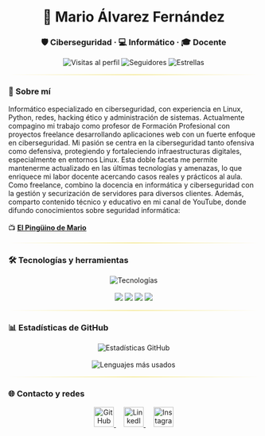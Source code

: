 <div align="center">
  <h1>🐧 Mario Álvarez Fernández</h1>
  <h3>🛡️ Ciberseguridad · 💻 Informático · 🎓 Docente</h3>

  <p>
    <img src="https://komarev.com/ghpvc/?username=Maalfer&label=Visitas&color=f0db4f&style=flat-square" alt="Visitas al perfil"/>
    <img src="https://img.shields.io/github/followers/Maalfer?label=Seguidores&style=flat-square&color=f0db4f" alt="Seguidores"/>
    <img src="https://img.shields.io/github/stars/Maalfer?label=Estrellas&style=flat-square&color=f0db4f" alt="Estrellas"/>
  </p>
</div>

<hr style="border:0;height:1px;background:linear-gradient(90deg,#0e1b2e00,#f0db4f,#0e1b2e00);margin:16px 0;"/>

### 🧠 Sobre mí

Informático especializado en ciberseguridad, con experiencia en Linux, Python, redes, hacking ético y administración de sistemas. Actualmente compagino mi trabajo como profesor de Formación Profesional con proyectos freelance desarrollando aplicaciones web con un fuerte enfoque en ciberseguridad. Mi pasión se centra en la ciberseguridad tanto ofensiva como defensiva, protegiendo y fortaleciendo infraestructuras digitales, especialmente en entornos Linux. Esta doble faceta me permite mantenerme actualizado en las últimas tecnologías y amenazas, lo que enriquece mi labor docente acercando casos reales y prácticos al aula. Como freelance, combino la docencia en informática y ciberseguridad con la gestión y securización de servidores para diversos clientes. Además, comparto contenido técnico y educativo en mi canal de YouTube, donde difundo conocimientos sobre seguridad informática: <br><br> 📺 [**El Pingüino de Mario**](https://www.youtube.com/@elpinguinodemario)

<hr style="border:0;height:1px;background:linear-gradient(90deg,#0e1b2e00,#f0db4f,#0e1b2e00);margin:16px 0;"/>

### 🛠️ Tecnologías y herramientas

<div align="center">
  <img src="https://skillicons.dev/icons?i=python,java,js,laravel,docker,linux,bash,wordpress,github,git,vscode,mysql,mongodb,kali" alt="Tecnologías" />
  <br/><br/>
  <img src="https://img.shields.io/badge/FastAPI-009688?style=flat-square&logo=fastapi&logoColor=white" />
  <img src="https://img.shields.io/badge/SQLite-07405e?style=flat-square&logo=sqlite&logoColor=white" />
  <img src="https://img.shields.io/badge/HTML5-E34F26?style=flat-square&logo=html5&logoColor=white" />
  <img src="https://img.shields.io/badge/CSS3-1572B6?style=flat-square&logo=css3&logoColor=white" />
</div>

<hr style="border:0;height:1px;background:linear-gradient(90deg,#0e1b2e00,#f0db4f,#0e1b2e00);margin:16px 0;"/>


### 📊 Estadísticas de GitHub

<div align="center">
  <img
    src="https://github-readme-stats.vercel.app/api?username=Maalfer&show_icons=true&theme=tokyonight&hide_border=true&locale=es&custom_title=Estadísticas%20de%20GitHub&rank_icon=github"
    alt="Estadísticas GitHub"
  />
  <br/><br/>
  <img
    src="https://github-readme-stats.vercel.app/api/top-langs/?username=Maalfer&layout=compact&theme=tokyonight&hide_border=true&locale=es"
    alt="Lenguajes más usados"
  />
</div>

<hr style="border:0;height:1px;background:linear-gradient(90deg,#0e1b2e00,#f0db4f,#0e1b2e00);margin:16px 0;"/>

### 🌐 Contacto y redes

<div align="center">
  <a href="https://github.com/Maalfer" title="GitHub">
    <img src="https://img.icons8.com/ios-glyphs/50/f0db4f/github.png" width="40" height="40" alt="GitHub"/>
  </a>
  &nbsp;&nbsp;&nbsp;
  <a href="https://www.linkedin.com/in/maalfer1/" title="LinkedIn">
    <img src="https://img.icons8.com/ios-filled/50/f0db4f/linkedin.png" width="40" height="40" alt="LinkedIn"/>
  </a>
  &nbsp;&nbsp;&nbsp;
  <a href="https://www.instagram.com/elpinguinodemario/" title="Instagram">
    <img src="https://img.icons8.com/ios-filled/50/f0db4f/instagram-new.png" width="40" height="40" alt="Instagram"/>
  </a>
</div>

<br/>
